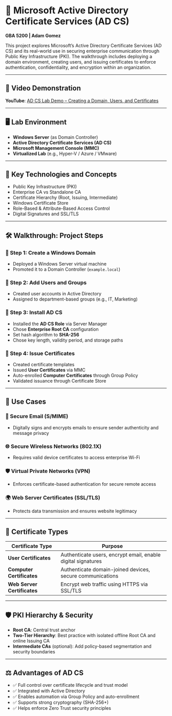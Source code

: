 # 🔐 Microsoft Active Directory Certificate Services (AD CS)

**GBA 5200 | Adam Gomez**

This project explores Microsoft’s Active Directory Certificate Services (AD CS) and its real-world use in securing enterprise communication through Public Key Infrastructure (PKI). The walkthrough includes deploying a domain environment, creating users, and issuing certificates to enforce authentication, confidentiality, and encryption within an organization.

---

## 🎥 Video Demonstration

**YouTube**: [AD CS Lab Demo – Creating a Domain, Users, and Certificates](https://www.youtube.com/watch?v=GFT2e1lp3dE)

---

## 🖥️ Lab Environment

- **Windows Server** (as Domain Controller)
- **Active Directory Certificate Services (AD CS)**
- **Microsoft Management Console (MMC)**
- **Virtualized Lab** (e.g., Hyper-V / Azure / VMware)

---

## 🧩 Key Technologies and Concepts

- Public Key Infrastructure (PKI)
- Enterprise CA vs Standalone CA
- Certificate Hierarchy (Root, Issuing, Intermediate)
- Windows Certificate Store
- Role-Based & Attribute-Based Access Control
- Digital Signatures and SSL/TLS

---

## 🛠️ Walkthrough: Project Steps

### 🔹 Step 1: Create a Windows Domain

- Deployed a Windows Server virtual machine
- Promoted it to a Domain Controller (`example.local`)

### 🔹 Step 2: Add Users and Groups

- Created user accounts in Active Directory
- Assigned to department-based groups (e.g., IT, Marketing)

### 🔹 Step 3: Install AD CS

- Installed the **AD CS Role** via Server Manager
- Chose **Enterprise Root CA** configuration
- Set hash algorithm to **SHA-256**
- Chose key length, validity period, and storage paths

### 🔹 Step 4: Issue Certificates

- Created certificate templates
- Issued **User Certificates** via MMC
- Auto-enrolled **Computer Certificates** through Group Policy
- Validated issuance through Certificate Store

---

## 🔐 Use Cases

### 📧 Secure Email (S/MIME)

- Digitally signs and encrypts emails to ensure sender authenticity and message privacy

### 🌐 Secure Wireless Networks (802.1X)

- Requires valid device certificates to access enterprise Wi-Fi

### 🛡️ Virtual Private Networks (VPN)

- Enforces certificate-based authentication for secure remote access

### 🌍 Web Server Certificates (SSL/TLS)

- Protects data transmission and ensures website legitimacy

---

## 🧾 Certificate Types

| Certificate Type     | Purpose                                                                 |
|----------------------|-------------------------------------------------------------------------|
| **User Certificates** | Authenticate users, encrypt email, enable digital signatures           |
| **Computer Certificates** | Authenticate domain-joined devices, secure communications         |
| **Web Server Certificates** | Encrypt web traffic using HTTPS via SSL/TLS                     |

---

## 🛡️ PKI Hierarchy & Security

- **Root CA**: Central trust anchor
- **Two-Tier Hierarchy**: Best practice with isolated offline Root CA and online Issuing CA
- **Intermediate CAs** (optional): Add policy-based segmentation and security boundaries

---

## ⚖️ Advantages of AD CS

- ✅ Full control over certificate lifecycle and trust model
- ✅ Integrated with Active Directory
- ✅ Enables automation via Group Policy and auto-enrollment
- ✅ Supports strong cryptography (SHA-256+)
- ✅ Helps enforce Zero Trust security principles

